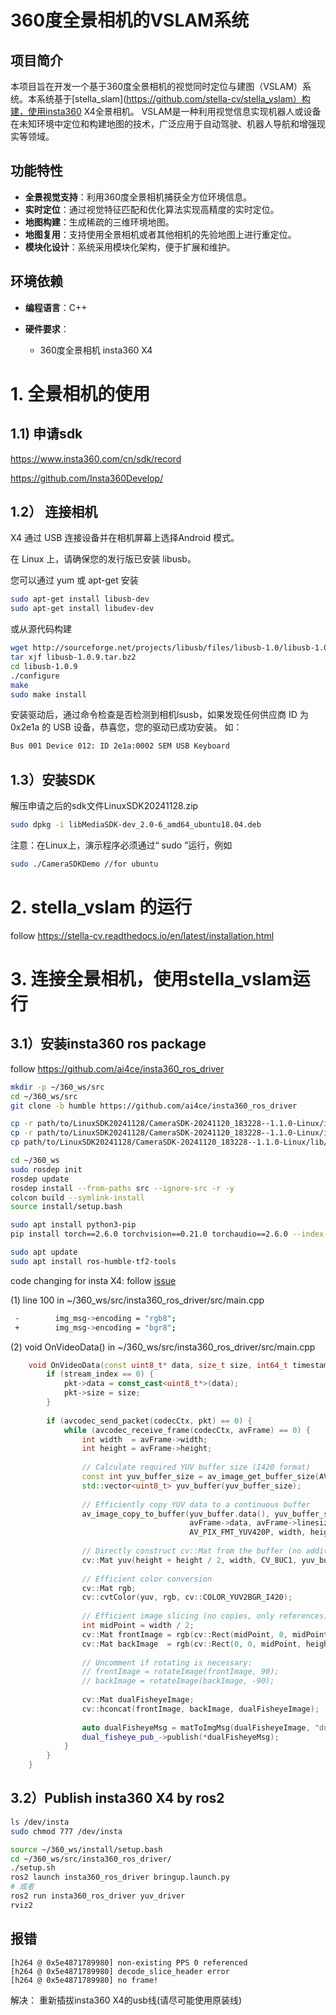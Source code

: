 # 360度全景相机的VSLAM系统

## 项目简介
本项目旨在开发一个基于360度全景相机的视觉同时定位与建图（VSLAM）系统。本系统基于[stella_slam](https://github.com/stella-cv/stella_vslam）构建，使用insta360 X4全景相机。
VSLAM是一种利用视觉信息实现机器人或设备在未知环境中定位和构建地图的技术，广泛应用于自动驾驶、机器人导航和增强现实等领域。

## 功能特性
- **全景视觉支持**：利用360度全景相机捕获全方位环境信息。
- **实时定位**：通过视觉特征匹配和优化算法实现高精度的实时定位。
- **地图构建**：生成稀疏的三维环境地图。
- **地图复用**：支持使用全景相机或者其他相机的先验地图上进行重定位。
- **模块化设计**：系统采用模块化架构，便于扩展和维护。

## 环境依赖
- **编程语言**：C++

- **硬件要求**：
    - 360度全景相机 insta360 X4


# 1. 全景相机的使用

## 1.1) 申请sdk
https://www.insta360.com/cn/sdk/record

https://github.com/Insta360Develop/


## 1.2） 连接相机
X4
通过 USB 连接设备并在相机屏幕上选择Android 模式。

在 Linux 上，请确保您的发行版已安装 libusb。

您可以通过 yum 或 apt-get 安装
``` bash
sudo apt-get install libusb-dev
sudo apt-get install libudev-dev
```
或从源代码构建
``` bash
wget http://sourceforge.net/projects/libusb/files/libusb-1.0/libusb-1.0.9/libusb-1.0.9.tar.bz2
tar xjf libusb-1.0.9.tar.bz2
cd libusb-1.0.9
./configure 
make
sudo make install
```
安装驱动后，通过命令检查是否检测到相机lsusb，如果发现任何供应商 ID 为 0x2e1a 的 USB 设备，恭喜您，您的驱动已成功安装。
如：
``` bash
Bus 001 Device 012: ID 2e1a:0002 SEM USB Keyboard
```

## 1.3）安装SDK
解压申请之后的sdk文件LinuxSDK20241128.zip
``` bash
sudo dpkg -i libMediaSDK-dev_2.0-6_amd64_ubuntu18.04.deb 

```
注意：在Linux上，演示程序必须通过“ sudo ”运行，例如
``` bash
sudo ./CameraSDKDemo //for ubuntu
```


# 2. stella_vslam 的运行
follow https://stella-cv.readthedocs.io/en/latest/installation.html

# 3. 连接全景相机，使用stella_vslam运行
## 3.1）安装insta360 ros package
follow https://github.com/ai4ce/insta360_ros_driver

``` bash
mkdir -p ~/360_ws/src
cd ~/360_ws/src
git clone -b humble https://github.com/ai4ce/insta360_ros_driver

cp -r path/to/LinuxSDK20241128/CameraSDK-20241120_183228--1.1.0-Linux/include/camera/ ~/360_ws/src/insta360_ros_driver/include/
cp -r path/to/LinuxSDK20241128/CameraSDK-20241120_183228--1.1.0-Linux/include/stream/ ~/360_ws/src/insta360_ros_driver/include/
cp path/to/LinuxSDK20241128/CameraSDK-20241120_183228--1.1.0-Linux/lib/libCameraSDK.so ~/360_ws/src/insta360_ros_driver/lib/

cd ~/360_ws
sudo rosdep init
rosdep update
rosdep install --from-paths src --ignore-src -r -y
colcon build --symlink-install
source install/setup.bash

sudo apt install python3-pip
pip install torch==2.6.0 torchvision==0.21.0 torchaudio==2.6.0 --index-url https://download.pytorch.org/whl/cu118

sudo apt update
sudo apt install ros-humble-tf2-tools

```

code changing for insta X4: follow [issue](https://github.com/ai4ce/insta360_ros_driver/issues/13#issuecomment-2727005037)

(1) line 100 in ~/360_ws/src/insta360_ros_driver/src/main.cpp
``` bash
 -        img_msg->encoding = "rgb8";
 +        img_msg->encoding = "bgr8";
```
(2) void OnVideoData() in ~/360_ws/src/insta360_ros_driver/src/main.cpp
``` c++
    void OnVideoData(const uint8_t* data, size_t size, int64_t timestamp, uint8_t streamType, int stream_index = 0) override {
        if (stream_index == 0) {
            pkt->data = const_cast<uint8_t*>(data);
            pkt->size = size;
        }
    
        if (avcodec_send_packet(codecCtx, pkt) == 0) {
            while (avcodec_receive_frame(codecCtx, avFrame) == 0) {
                int width  = avFrame->width;
                int height = avFrame->height;
    
                // Calculate required YUV buffer size (I420 format)
                const int yuv_buffer_size = av_image_get_buffer_size(AV_PIX_FMT_YUV420P, width, height, 1);
                std::vector<uint8_t> yuv_buffer(yuv_buffer_size);
    
                // Efficiently copy YUV data to a continuous buffer
                av_image_copy_to_buffer(yuv_buffer.data(), yuv_buffer_size,
                                        avFrame->data, avFrame->linesize,
                                        AV_PIX_FMT_YUV420P, width, height, 1);
    
                // Directly construct cv::Mat from the buffer (no additional copies)
                cv::Mat yuv(height + height / 2, width, CV_8UC1, yuv_buffer.data());
    
                // Efficient color conversion
                cv::Mat rgb;
                cv::cvtColor(yuv, rgb, cv::COLOR_YUV2BGR_I420);
    
                // Efficient image slicing (no copies, only references)
                int midPoint = width / 2;
                cv::Mat frontImage = rgb(cv::Rect(midPoint, 0, midPoint, height));
                cv::Mat backImage  = rgb(cv::Rect(0, 0, midPoint, height));
    
                // Uncomment if rotating is necessary:
                // frontImage = rotateImage(frontImage, 90);
                // backImage = rotateImage(backImage, -90);
    
                cv::Mat dualFisheyeImage;
                cv::hconcat(frontImage, backImage, dualFisheyeImage);
    
                auto dualFisheyeMsg = matToImgMsg(dualFisheyeImage, "dual_fisheye_frame");
                dual_fisheye_pub_->publish(*dualFisheyeMsg);
            }
        }
    }
```

## 3.2）Publish insta360 X4 by ros2

``` bash
ls /dev/insta
sudo chmod 777 /dev/insta

source ~/360_ws/install/setup.bash
cd ~/360_ws/src/insta360_ros_driver/
./setup.sh
ros2 launch insta360_ros_driver bringup.launch.py 
# 或者
ros2 run insta360_ros_driver yuv_driver
rviz2

```




## 报错

```
[h264 @ 0x5e4871789980] non-existing PPS 0 referenced
[h264 @ 0x5e4871789980] decode_slice_header error
[h264 @ 0x5e4871789980] no frame!
```
解决：
重新插拔insta360 X4的usb线(请尽可能使用原装线)